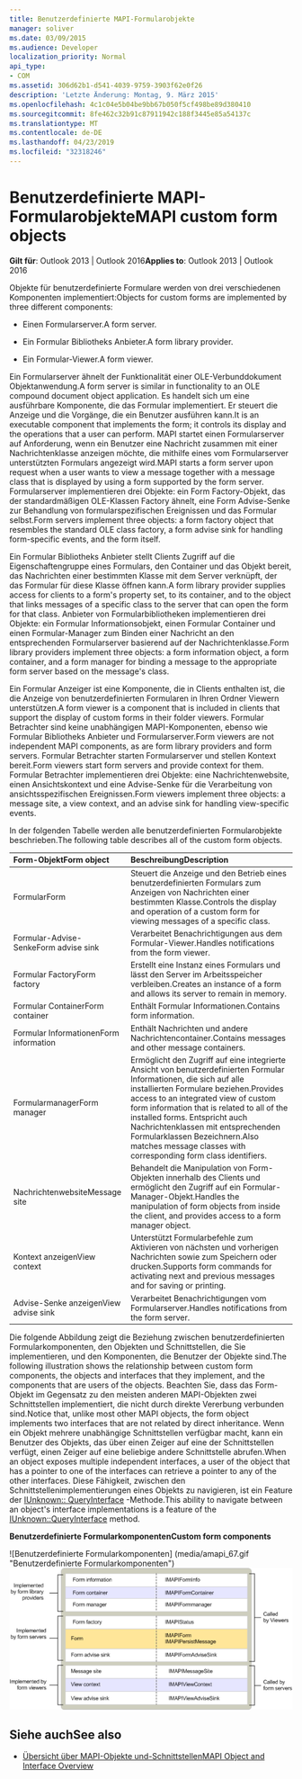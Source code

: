 ```yaml
---
title: Benutzerdefinierte MAPI-Formularobjekte
manager: soliver
ms.date: 03/09/2015
ms.audience: Developer
localization_priority: Normal
api_type:
- COM
ms.assetid: 306d62b1-d541-4039-9759-3903f62e0f26
description: 'Letzte Änderung: Montag, 9. März 2015'
ms.openlocfilehash: 4c1c04e5b04be9bb67b050f5cf498be89d380410
ms.sourcegitcommit: 8fe462c32b91c87911942c188f3445e85a54137c
ms.translationtype: MT
ms.contentlocale: de-DE
ms.lasthandoff: 04/23/2019
ms.locfileid: "32318246"
---
```

# <a name="mapi-custom-form-objects"></a><span data-ttu-id="285e6-103">Benutzerdefinierte MAPI-Formularobjekte</span><span class="sxs-lookup"><span data-stu-id="285e6-103">MAPI custom form objects</span></span>
  
<span data-ttu-id="285e6-104">**Gilt für**: Outlook 2013 | Outlook 2016</span><span class="sxs-lookup"><span data-stu-id="285e6-104">**Applies to**: Outlook 2013 | Outlook 2016</span></span> 
  
<span data-ttu-id="285e6-105">Objekte für benutzerdefinierte Formulare werden von drei verschiedenen Komponenten implementiert:</span><span class="sxs-lookup"><span data-stu-id="285e6-105">Objects for custom forms are implemented by three different components:</span></span>
  
- <span data-ttu-id="285e6-106">Einen Formularserver.</span><span class="sxs-lookup"><span data-stu-id="285e6-106">A form server.</span></span>
    
- <span data-ttu-id="285e6-107">Ein Formular Bibliotheks Anbieter.</span><span class="sxs-lookup"><span data-stu-id="285e6-107">A form library provider.</span></span>
    
- <span data-ttu-id="285e6-108">Ein Formular-Viewer.</span><span class="sxs-lookup"><span data-stu-id="285e6-108">A form viewer.</span></span>
    
<span data-ttu-id="285e6-109">Ein Formularserver ähnelt der Funktionalität einer OLE-Verbunddokument Objektanwendung.</span><span class="sxs-lookup"><span data-stu-id="285e6-109">A form server is similar in functionality to an OLE compound document object application.</span></span> <span data-ttu-id="285e6-110">Es handelt sich um eine ausführbare Komponente, die das Formular implementiert. Er steuert die Anzeige und die Vorgänge, die ein Benutzer ausführen kann.</span><span class="sxs-lookup"><span data-stu-id="285e6-110">It is an executable component that implements the form; it controls its display and the operations that a user can perform.</span></span> <span data-ttu-id="285e6-111">MAPI startet einen Formularserver auf Anforderung, wenn ein Benutzer eine Nachricht zusammen mit einer Nachrichtenklasse anzeigen möchte, die mithilfe eines vom Formularserver unterstützten Formulars angezeigt wird.</span><span class="sxs-lookup"><span data-stu-id="285e6-111">MAPI starts a form server upon request when a user wants to view a message together with a message class that is displayed by using a form supported by the form server.</span></span> <span data-ttu-id="285e6-112">Formularserver implementieren drei Objekte: ein Form Factory-Objekt, das der standardmäßigen OLE-Klassen Factory ähnelt, eine Form Advise-Senke zur Behandlung von formularspezifischen Ereignissen und das Formular selbst.</span><span class="sxs-lookup"><span data-stu-id="285e6-112">Form servers implement three objects: a form factory object that resembles the standard OLE class factory, a form advise sink for handling form-specific events, and the form itself.</span></span> 
  
<span data-ttu-id="285e6-113">Ein Formular Bibliotheks Anbieter stellt Clients Zugriff auf die Eigenschaftengruppe eines Formulars, den Container und das Objekt bereit, das Nachrichten einer bestimmten Klasse mit dem Server verknüpft, der das Formular für diese Klasse öffnen kann.</span><span class="sxs-lookup"><span data-stu-id="285e6-113">A form library provider supplies access for clients to a form's property set, to its container, and to the object that links messages of a specific class to the server that can open the form for that class.</span></span> <span data-ttu-id="285e6-114">Anbieter von Formularbibliotheken implementieren drei Objekte: ein Formular Informationsobjekt, einen Formular Container und einen Formular-Manager zum Binden einer Nachricht an den entsprechenden Formularserver basierend auf der Nachrichtenklasse.</span><span class="sxs-lookup"><span data-stu-id="285e6-114">Form library providers implement three objects: a form information object, a form container, and a form manager for binding a message to the appropriate form server based on the message's class.</span></span>
  
<span data-ttu-id="285e6-115">Ein Formular Anzeiger ist eine Komponente, die in Clients enthalten ist, die die Anzeige von benutzerdefinierten Formularen in Ihren Ordner Viewern unterstützen.</span><span class="sxs-lookup"><span data-stu-id="285e6-115">A form viewer is a component that is included in clients that support the display of custom forms in their folder viewers.</span></span> <span data-ttu-id="285e6-116">Formular Betrachter sind keine unabhängigen MAPI-Komponenten, ebenso wie Formular Bibliotheks Anbieter und Formularserver.</span><span class="sxs-lookup"><span data-stu-id="285e6-116">Form viewers are not independent MAPI components, as are form library providers and form servers.</span></span> <span data-ttu-id="285e6-117">Formular Betrachter starten Formularserver und stellen Kontext bereit.</span><span class="sxs-lookup"><span data-stu-id="285e6-117">Form viewers start form servers and provide context for them.</span></span> <span data-ttu-id="285e6-118">Formular Betrachter implementieren drei Objekte: eine Nachrichtenwebsite, einen Ansichtskontext und eine Advise-Senke für die Verarbeitung von ansichtsspezifischen Ereignissen.</span><span class="sxs-lookup"><span data-stu-id="285e6-118">Form viewers implement three objects: a message site, a view context, and an advise sink for handling view-specific events.</span></span>
  
<span data-ttu-id="285e6-119">In der folgenden Tabelle werden alle benutzerdefinierten Formularobjekte beschrieben.</span><span class="sxs-lookup"><span data-stu-id="285e6-119">The following table describes all of the custom form objects.</span></span> 
  
|<span data-ttu-id="285e6-120">**Form-Objekt**</span><span class="sxs-lookup"><span data-stu-id="285e6-120">**Form object**</span></span>|<span data-ttu-id="285e6-121">**Beschreibung**</span><span class="sxs-lookup"><span data-stu-id="285e6-121">**Description**</span></span>|
|:-----|:-----|
|<span data-ttu-id="285e6-122">Formular</span><span class="sxs-lookup"><span data-stu-id="285e6-122">Form</span></span>  <br/> |<span data-ttu-id="285e6-123">Steuert die Anzeige und den Betrieb eines benutzerdefinierten Formulars zum Anzeigen von Nachrichten einer bestimmten Klasse.</span><span class="sxs-lookup"><span data-stu-id="285e6-123">Controls the display and operation of a custom form for viewing messages of a specific class.</span></span>  <br/> |
|<span data-ttu-id="285e6-124">Formular-Advise-Senke</span><span class="sxs-lookup"><span data-stu-id="285e6-124">Form advise sink</span></span>  <br/> |<span data-ttu-id="285e6-125">Verarbeitet Benachrichtigungen aus dem Formular-Viewer.</span><span class="sxs-lookup"><span data-stu-id="285e6-125">Handles notifications from the form viewer.</span></span>  <br/> |
|<span data-ttu-id="285e6-126">Formular Factory</span><span class="sxs-lookup"><span data-stu-id="285e6-126">Form factory</span></span>  <br/> |<span data-ttu-id="285e6-127">Erstellt eine Instanz eines Formulars und lässt den Server im Arbeitsspeicher verbleiben.</span><span class="sxs-lookup"><span data-stu-id="285e6-127">Creates an instance of a form and allows its server to remain in memory.</span></span>  <br/> |
|<span data-ttu-id="285e6-128">Formular Container</span><span class="sxs-lookup"><span data-stu-id="285e6-128">Form container</span></span>  <br/> |<span data-ttu-id="285e6-129">Enthält Formular Informationen.</span><span class="sxs-lookup"><span data-stu-id="285e6-129">Contains form information.</span></span>  <br/> |
|<span data-ttu-id="285e6-130">Formular Informationen</span><span class="sxs-lookup"><span data-stu-id="285e6-130">Form information</span></span>  <br/> |<span data-ttu-id="285e6-131">Enthält Nachrichten und andere Nachrichtencontainer.</span><span class="sxs-lookup"><span data-stu-id="285e6-131">Contains messages and other message containers.</span></span>  <br/> |
|<span data-ttu-id="285e6-132">Formularmanager</span><span class="sxs-lookup"><span data-stu-id="285e6-132">Form manager</span></span>  <br/> |<span data-ttu-id="285e6-133">Ermöglicht den Zugriff auf eine integrierte Ansicht von benutzerdefinierten Formular Informationen, die sich auf alle installierten Formulare beziehen.</span><span class="sxs-lookup"><span data-stu-id="285e6-133">Provides access to an integrated view of custom form information that is related to all of the installed forms.</span></span> <span data-ttu-id="285e6-134">Entspricht auch Nachrichtenklassen mit entsprechenden Formularklassen Bezeichnern.</span><span class="sxs-lookup"><span data-stu-id="285e6-134">Also matches message classes with corresponding form class identifiers.</span></span>  <br/> |
|<span data-ttu-id="285e6-135">Nachrichtenwebsite</span><span class="sxs-lookup"><span data-stu-id="285e6-135">Message site</span></span>  <br/> |<span data-ttu-id="285e6-136">Behandelt die Manipulation von Form-Objekten innerhalb des Clients und ermöglicht den Zugriff auf ein Formular-Manager-Objekt.</span><span class="sxs-lookup"><span data-stu-id="285e6-136">Handles the manipulation of form objects from inside the client, and provides access to a form manager object.</span></span>  <br/> |
|<span data-ttu-id="285e6-137">Kontext anzeigen</span><span class="sxs-lookup"><span data-stu-id="285e6-137">View context</span></span>  <br/> |<span data-ttu-id="285e6-138">Unterstützt Formularbefehle zum Aktivieren von nächsten und vorherigen Nachrichten sowie zum Speichern oder drucken.</span><span class="sxs-lookup"><span data-stu-id="285e6-138">Supports form commands for activating next and previous messages and for saving or printing.</span></span>  <br/> |
|<span data-ttu-id="285e6-139">Advise-Senke anzeigen</span><span class="sxs-lookup"><span data-stu-id="285e6-139">View advise sink</span></span>  <br/> |<span data-ttu-id="285e6-140">Verarbeitet Benachrichtigungen vom Formularserver.</span><span class="sxs-lookup"><span data-stu-id="285e6-140">Handles notifications from the form server.</span></span>  <br/> |
   
<span data-ttu-id="285e6-141">Die folgende Abbildung zeigt die Beziehung zwischen benutzerdefinierten Formularkomponenten, den Objekten und Schnittstellen, die Sie implementieren, und den Komponenten, die Benutzer der Objekte sind.</span><span class="sxs-lookup"><span data-stu-id="285e6-141">The following illustration shows the relationship between custom form components, the objects and interfaces that they implement, and the components that are users of the objects.</span></span> <span data-ttu-id="285e6-142">Beachten Sie, dass das Form-Objekt im Gegensatz zu den meisten anderen MAPI-Objekten zwei Schnittstellen implementiert, die nicht durch direkte Vererbung verbunden sind.</span><span class="sxs-lookup"><span data-stu-id="285e6-142">Notice that, unlike most other MAPI objects, the form object implements two interfaces that are not related by direct inheritance.</span></span> <span data-ttu-id="285e6-143">Wenn ein Objekt mehrere unabhängige Schnittstellen verfügbar macht, kann ein Benutzer des Objekts, das über einen Zeiger auf eine der Schnittstellen verfügt, einen Zeiger auf eine beliebige andere Schnittstelle abrufen.</span><span class="sxs-lookup"><span data-stu-id="285e6-143">When an object exposes multiple independent interfaces, a user of the object that has a pointer to one of the interfaces can retrieve a pointer to any of the other interfaces.</span></span> <span data-ttu-id="285e6-144">Diese Fähigkeit, zwischen den Schnittstellenimplementierungen eines Objekts zu navigieren, ist ein Feature der [IUnknown:: QueryInterface](https://msdn.microsoft.com/library/54d5ff80-18db-43f2-b636-f93ac053146d%28Office.15%29.aspx) -Methode.</span><span class="sxs-lookup"><span data-stu-id="285e6-144">This ability to navigate between an object's interface implementations is a feature of the [IUnknown::QueryInterface](https://msdn.microsoft.com/library/54d5ff80-18db-43f2-b636-f93ac053146d%28Office.15%29.aspx) method.</span></span> 
  
<span data-ttu-id="285e6-145">**Benutzerdefinierte Formularkomponenten**</span><span class="sxs-lookup"><span data-stu-id="285e6-145">**Custom form components**</span></span>
  
<span data-ttu-id="285e6-146">![Benutzerdefinierte Formularkomponenten] (media/amapi_67.gif "Benutzerdefinierte Formularkomponenten")</span><span class="sxs-lookup"><span data-stu-id="285e6-146">![Custom form components](media/amapi_67.gif "Custom form components")</span></span>
  
## <a name="see-also"></a><span data-ttu-id="285e6-147">Siehe auch</span><span class="sxs-lookup"><span data-stu-id="285e6-147">See also</span></span>

- [<span data-ttu-id="285e6-148">Übersicht über MAPI-Objekte und-Schnittstellen</span><span class="sxs-lookup"><span data-stu-id="285e6-148">MAPI Object and Interface Overview</span></span>](mapi-object-and-interface-overview.md)

